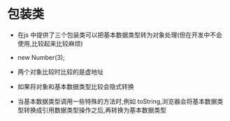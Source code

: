 # 包装类

+   在js 中提供了三个包装类可以把基本数据类型转为对象处理(但在开发中不会使用,比较起来比较麻烦)
+   new Number(3);

+   两个对象比较时比较的是虚地址
+   如果将对象和基本数据类型比较会隐式转换

+   当基本数据类型调用一些特殊的方法时,例如 toString,浏览器会将基本数据类型转换成引用数据类型操作之后,再转换为基本数据类型





